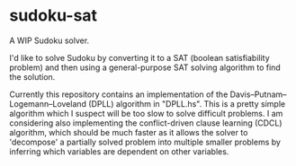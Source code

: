 # sudoku-sat

A WIP Sudoku solver.

I'd like to solve Sudoku by converting it to a SAT (boolean satisfiability problem) and then using a general-purpose SAT solving algorithm to find the solution.

Currently this repository contains an implementation of the Davis–Putnam–Logemann–Loveland (DPLL) algorithm in "DPLL.hs". This is a pretty simple algorithm which I suspect will be too slow to solve difficult problems. I am considering also implementing the conflict-driven clause learning (CDCL) algorithm, which should be much faster as it allows the solver to 'decompose' a partially solved problem into multiple smaller problems by inferring which variables are dependent on other variables.
